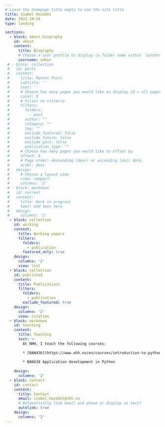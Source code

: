 ```yaml
---
# Leave the homepage title empty to use the site title
title: Isabel Hovdahl
date: 2022-10-24
type: landing

sections:
  - block: about.biography
    id: about
    content:
      title: Biography
      # Choose a user profile to display (a folder name within `content/authors/`)
      username: admin
 # - block: collection
 #   id: posts
 #   content:
 #     title: Recent Posts
 #     subtitle: ''
 #     text: ''
 #     # Choose how many pages you would like to display (0 = all pages)
 #     count: 5
 #     # Filter on criteria
 #     filters:
 #       folders:
 #         - post
 #       author: ""
 #       category: ""
 #       tag: ""
 #       exclude_featured: false
 #       exclude_future: false
 #       exclude_past: false
 #       publication_type: ""
 #     # Choose how many pages you would like to offset by
 #     offset: 0
 #     # Page order: descending (desc) or ascending (asc) date.
 #     order: desc
 #   design:
 #     # Choose a layout view
 #     view: compact
 #     columns: '2'
 # - block: markdown
 #   id: current
 #   content:
 #     title: Work in progress
 #     text: Add text here
 #   design:
 #     columns: '2'
  - block: collection
    id: working
    content:
      title: Working papers
      filters:
        folders:
          - publication
        featured_only: true
    design:
      columns: '2'
      view: list
  - block: collection
    id: published
    content:
      title: Publications
      filters:
        folders:
          - publication
        exclude_featured: true
    design:
      columns: '2'
      view: citation
  - block: markdown
    id: teaching
    content:
      title: Teaching
      text: >-
        At NHH, I teach the following courses:
        
        * [BAN436](https://www.nhh.no/en/courses/introduction-to-python/) Introduction to Python
        
        * BAN438 Application development in Python
        
    design:
      columns: '2'
  - block: contact
    id: contact
    content:
      title: Contact
      email: isabel.hovdahl@nhh.no
      # Automatically link email and phone or display as text?
      autolink: true
    design:
      columns: '2'
---
```

